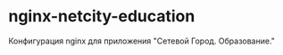 nginx-netcity-education
=======================

Конфигурация nginx для приложения "Сетевой Город. Образование."
